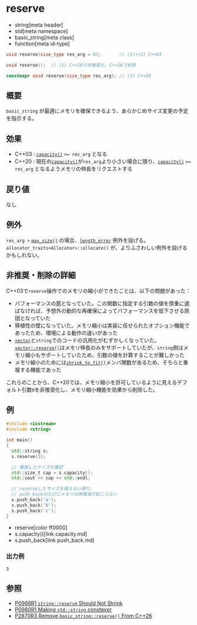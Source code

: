 # reserve
* string[meta header]
* std[meta namespace]
* basic_string[meta class]
* function[meta id-type]

```cpp
void reserve(size_type res_arg = 0);       // (1)+(2) C++03

void reserve();  // (1) C++20で非推奨化, C++26で削除

constexpr void reserve(size_type res_arg); // (2) C++20
```

## 概要
`basic_string` が最適にメモリを確保できるよう、あらかじめサイズ変更の予定を指示する。


## 効果
- C++03 : [`capacity()`](capacity.md) `>= res_arg` となる
- C++20 : 現在の[`capacity()`](capacity.md)が`res_arg`より小さい場合に限り、[`capacity()`](capacity.md) `>= res_arg` となるようメモリの伸長をリクエストする


## 戻り値
なし


## 例外
`res_arg >` [`max_size()`](max_size.md) の場合、[`length_error`](/reference/stdexcept.md) 例外を投げる。  
`allocator_traits<Allocator>::allocate()` が、よりふさわしい例外を投げるかもしれない。


## 非推奨・削除の詳細
C++03で`reserve`操作でのメモリの縮小ができたことは、以下の問題があった：

- パフォーマンスの罠となっていた。この関数に指定する引数の値を慎重に選ばなければ、予想外の動的な再確保によってパフォーマンスを低下させる原因となっていた
- 移植性の壁になっていた。メモリ縮小は実装に任せられたオプション機能であったため、環境による動作の違いがあった
- [`vector`](/reference/vector/vector.md)と`string`でのコードの汎用化がむずかしくなっていた。[`vector::reserve()`](/reference/vector/vector/reserve.md)はメモリ伸長のみをサポートしていたが、`string`側はメモリ縮小もサポートしていたため、引数の値を計算することが難しかった
- メモリ縮小のためには[`shrink_to_fit()`](shrink_to_fit.md)メンバ関数があるため、そちらと重複する機能であった

これらのことから、C++20では、メモリ縮小を許可しているように見えるデフォルト引数`0`を非推奨化し、メモリ縮小機能を効果から削除した。


## 例
```cpp example
#include <iostream>
#include <string>

int main()
{
  std::string s;
  s.reserve(3);

  // 確保したサイズを確認
  std::size_t cap = s.capacity();
  std::cout << cap << std::endl;

  // reserveしたサイズを越えない限り、
  // push_backのたびにメモリの再確保が起こらない
  s.push_back('a');
  s.push_back('b');
  s.push_back('c');
}
```
* reserve[color ff0000]
* s.capacity()[link capacity.md]
* s.push_back[link push_back.md]

### 出力例
```
3
```

## 参照
- [P0966R1 `string::reserve` Should Not Shrink](http://www.open-std.org/jtc1/sc22/wg21/docs/papers/2018/p0966r1.html)
- [P0980R1 Making `std::string` constexpr](https://www.open-std.org/jtc1/sc22/wg21/docs/papers/2019/p0980r1.pdf)
- [P2870R3 Remove `basic_string::reserve()` From C++26](https://open-std.org/jtc1/sc22/wg21/docs/papers/2023/p2870r3.pdf)
